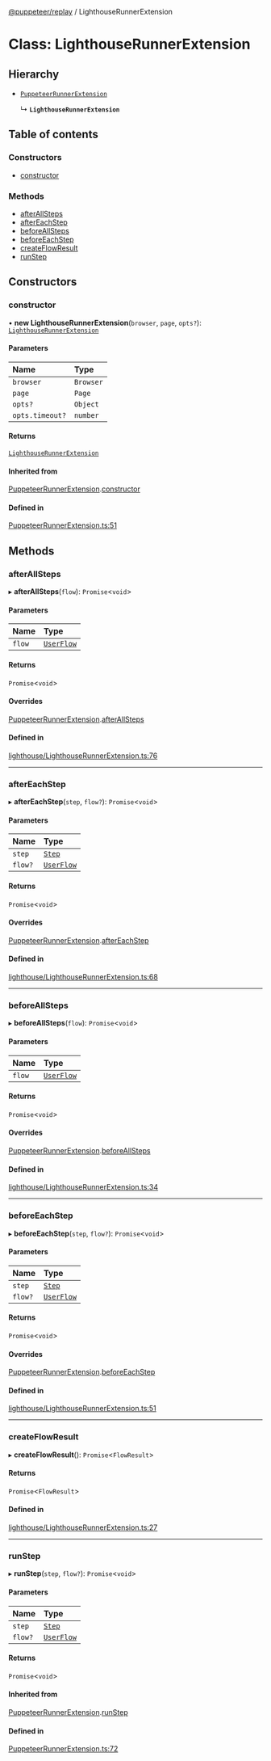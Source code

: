 [@puppeteer/replay](../README.md) / LighthouseRunnerExtension

# Class: LighthouseRunnerExtension

## Hierarchy

- [`PuppeteerRunnerExtension`](PuppeteerRunnerExtension.md)

  ↳ **`LighthouseRunnerExtension`**

## Table of contents

### Constructors

- [constructor](LighthouseRunnerExtension.md#constructor)

### Methods

- [afterAllSteps](LighthouseRunnerExtension.md#afterallsteps)
- [afterEachStep](LighthouseRunnerExtension.md#aftereachstep)
- [beforeAllSteps](LighthouseRunnerExtension.md#beforeallsteps)
- [beforeEachStep](LighthouseRunnerExtension.md#beforeeachstep)
- [createFlowResult](LighthouseRunnerExtension.md#createflowresult)
- [runStep](LighthouseRunnerExtension.md#runstep)

## Constructors

### constructor

• **new LighthouseRunnerExtension**(`browser`, `page`, `opts?`): [`LighthouseRunnerExtension`](LighthouseRunnerExtension.md)

#### Parameters

| Name            | Type      |
| :-------------- | :-------- |
| `browser`       | `Browser` |
| `page`          | `Page`    |
| `opts?`         | `Object`  |
| `opts.timeout?` | `number`  |

#### Returns

[`LighthouseRunnerExtension`](LighthouseRunnerExtension.md)

#### Inherited from

[PuppeteerRunnerExtension](PuppeteerRunnerExtension.md).[constructor](PuppeteerRunnerExtension.md#constructor)

#### Defined in

[PuppeteerRunnerExtension.ts:51](https://github.com/puppeteer/replay/blob/main/src/PuppeteerRunnerExtension.ts#L51)

## Methods

### afterAllSteps

▸ **afterAllSteps**(`flow`): `Promise`\<`void`\>

#### Parameters

| Name   | Type                                           |
| :----- | :--------------------------------------------- |
| `flow` | [`UserFlow`](../interfaces/Schema.UserFlow.md) |

#### Returns

`Promise`\<`void`\>

#### Overrides

[PuppeteerRunnerExtension](PuppeteerRunnerExtension.md).[afterAllSteps](PuppeteerRunnerExtension.md#afterallsteps)

#### Defined in

[lighthouse/LighthouseRunnerExtension.ts:76](https://github.com/puppeteer/replay/blob/main/src/lighthouse/LighthouseRunnerExtension.ts#L76)

---

### afterEachStep

▸ **afterEachStep**(`step`, `flow?`): `Promise`\<`void`\>

#### Parameters

| Name    | Type                                           |
| :------ | :--------------------------------------------- |
| `step`  | [`Step`](../modules/Schema.md#step)            |
| `flow?` | [`UserFlow`](../interfaces/Schema.UserFlow.md) |

#### Returns

`Promise`\<`void`\>

#### Overrides

[PuppeteerRunnerExtension](PuppeteerRunnerExtension.md).[afterEachStep](PuppeteerRunnerExtension.md#aftereachstep)

#### Defined in

[lighthouse/LighthouseRunnerExtension.ts:68](https://github.com/puppeteer/replay/blob/main/src/lighthouse/LighthouseRunnerExtension.ts#L68)

---

### beforeAllSteps

▸ **beforeAllSteps**(`flow`): `Promise`\<`void`\>

#### Parameters

| Name   | Type                                           |
| :----- | :--------------------------------------------- |
| `flow` | [`UserFlow`](../interfaces/Schema.UserFlow.md) |

#### Returns

`Promise`\<`void`\>

#### Overrides

[PuppeteerRunnerExtension](PuppeteerRunnerExtension.md).[beforeAllSteps](PuppeteerRunnerExtension.md#beforeallsteps)

#### Defined in

[lighthouse/LighthouseRunnerExtension.ts:34](https://github.com/puppeteer/replay/blob/main/src/lighthouse/LighthouseRunnerExtension.ts#L34)

---

### beforeEachStep

▸ **beforeEachStep**(`step`, `flow?`): `Promise`\<`void`\>

#### Parameters

| Name    | Type                                           |
| :------ | :--------------------------------------------- |
| `step`  | [`Step`](../modules/Schema.md#step)            |
| `flow?` | [`UserFlow`](../interfaces/Schema.UserFlow.md) |

#### Returns

`Promise`\<`void`\>

#### Overrides

[PuppeteerRunnerExtension](PuppeteerRunnerExtension.md).[beforeEachStep](PuppeteerRunnerExtension.md#beforeeachstep)

#### Defined in

[lighthouse/LighthouseRunnerExtension.ts:51](https://github.com/puppeteer/replay/blob/main/src/lighthouse/LighthouseRunnerExtension.ts#L51)

---

### createFlowResult

▸ **createFlowResult**(): `Promise`\<`FlowResult`\>

#### Returns

`Promise`\<`FlowResult`\>

#### Defined in

[lighthouse/LighthouseRunnerExtension.ts:27](https://github.com/puppeteer/replay/blob/main/src/lighthouse/LighthouseRunnerExtension.ts#L27)

---

### runStep

▸ **runStep**(`step`, `flow?`): `Promise`\<`void`\>

#### Parameters

| Name    | Type                                           |
| :------ | :--------------------------------------------- |
| `step`  | [`Step`](../modules/Schema.md#step)            |
| `flow?` | [`UserFlow`](../interfaces/Schema.UserFlow.md) |

#### Returns

`Promise`\<`void`\>

#### Inherited from

[PuppeteerRunnerExtension](PuppeteerRunnerExtension.md).[runStep](PuppeteerRunnerExtension.md#runstep)

#### Defined in

[PuppeteerRunnerExtension.ts:72](https://github.com/puppeteer/replay/blob/main/src/PuppeteerRunnerExtension.ts#L72)
